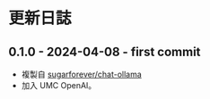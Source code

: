 # 更新日誌

## 0.1.0 - 2024-04-08 - first commit
- 複製自 [sugarforever/chat-ollama](https://github.com/sugarforever/chat-ollama)
- 加入 UMC OpenAI。